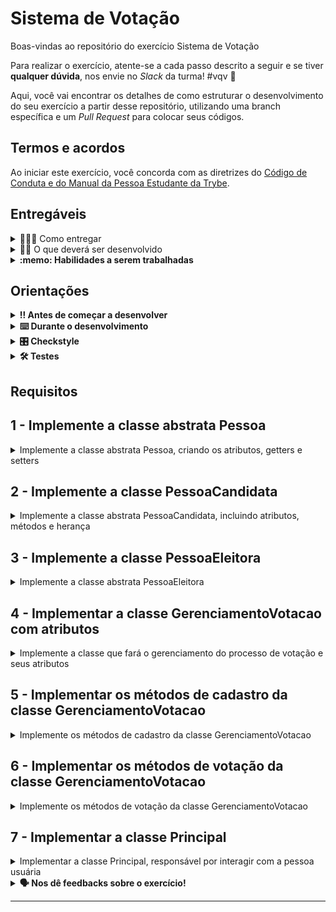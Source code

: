 # Sistema de Votação

Boas-vindas ao repositório do exercício Sistema de Votação

Para realizar o exercício, atente-se a cada passo descrito a seguir e se tiver **qualquer dúvida**, nos envie no _Slack_ da turma! #vqv 🚀

Aqui, você vai encontrar os detalhes de como estruturar o desenvolvimento do seu exercício a partir desse repositório, utilizando uma branch específica e um _Pull Request_ para colocar seus códigos.

## Termos e acordos
Ao iniciar este exercício, você concorda com as diretrizes do [Código de Conduta e do Manual da Pessoa Estudante da Trybe](https://app.betrybe.com/learn/student-manual/codigo-de-conduta-da-pessoa-estudante).

## Entregáveis

<details>
  <summary>🤷🏽‍♀️ Como entregar</summary><br />

Para entregar o seu exercício, você deverá criar um _Pull Request_ neste repositório.

Lembre-se que você pode consultar nosso conteúdo sobre [Git & GitHub](https://app.betrybe.com/learn/course/5e938f69-6e32-43b3-9685-c936530fd326/module/fc998c60-386e-46bc-83ca-4269beb17e17/section/fe827a71-3222-4b4d-a66f-ed98e09961af/day/1a530297-e176-4c79-8ed9-291ae2950540/lesson/2b2edce7-9c49-4907-92a2-aa571f823b79) e nosso [Blog - Git & GitHub](https://blog.betrybe.com/tecnologia/git-e-github/) sempre que precisar!
</details>

<details>
  <summary>👨‍💻 O que deverá ser desenvolvido</summary><br />

Eba! Com suas habilidades excepcionais em Java, surgiu para você um desafio empolgante: desenvolver um sistema de votação eletrônico! É isso mesmo, você será o grande arquiteto digital da democracia!

Imagine só: esse sistema maravilhoso irá possibilitar o cadastro de todos os nossos candidatos e eleitores, além de coordenar o processo de votação. E tem mais, você será capaz de verificar os resultados a qualquer momento, sejam eles parciais ou o grande resultado final. Incrível, não é?

Mas para essa aventura ficar ainda mais emocionante, nós temos três etapas principais que precisamos seguir, formando uma sequência ordenada de desafios a serem superados:

1. Cadastrar pessoas candidatas
2. Cadastrar pessoas eleitoras
3. Iniciar processo votação

O objetivo deste exercício é praticar a lógica de programação em um contexto de programação orientada a objetos e entender como esses conceitos permitem que escrevamos código mais claro, mais flexível e mais fácil de manter.

</details>

<details>
  <summary><strong>:memo: Habilidades a serem trabalhadas</strong></summary>

Neste exercício, verificamos se você é capaz de:

1. Compreender os conceitos fundamentais da Programação Orientada a Objetos (POO) e como a linguagem Java aplica esses conceitos.
2. Entender a importância de conceitos como classes, objetos, métodos, encapsulamento, herança, polimorfismo, interfaces e classes abstratas na POO.
3. Aplicar os conceitos de POO na prática, através da codificação em Java.
4. Analisar códigos Java escritos por outros, identificando o uso de conceitos de POO e entendendo como eles contribuem para a organização e clareza do código.
5. Criar novos programas Java utilizando os conceitos de POO, organizando o código de maneira lógica e eficiente.
6. Avaliar a eficácia de diferentes abordagens de programação em Java, considerando fatores como legibilidade, eficiência e facilidade de manutenção.

Desta forma, o exercício visa desenvolver as habilidades de programação orientada a objetos dos participantes, desde o nível de conhecimento até a capacidade de avaliar e criar seus próprios códigos em Java.

</details>

## Orientações

<details>

   <summary><strong>‼ Antes de começar a desenvolver </strong></summary>


1. Clone o repositório

- Use o comando: `git clone <url do repositório>`
- Entre na pasta do repositório que você acabou de clonar:
    - `cd <nome do repositório>`

2. Instale as dependências

    - `mvn install`  

3. Crie uma branch a partir da branch `main`

- Verifique que você está na branch `main`
    - Exemplo: `git branch`
- Se você não estiver, mude para a branch `main`
    - Exemplo: `git checkout main`
- Agora, crie uma branch à qual você vai submeter os `commits` do seu exercício:
    - Você deve criar uma branch no seguinte formato: `nome-sobrenome-nome-do-exercício`;
    - Exemplo: `git checkout -b maria-soares-lessons-learned`

4. Crie na raiz do exercício os arquivos que você precisará desenvolver:

- Verifique que você está na raiz do exercício:
    - Exemplo: `pwd` -> o retorno vai ser algo tipo _/Users/maria/code/**sd-0x-project-lessons-learned**_
- Crie os arquivos index.html e style.css:
    - Exemplo: `touch index.html style.css`

5. Adicione as mudanças ao _stage_ do Git e faça um `commit`

- Verifique que as mudanças ainda não estão no _stage_:
    - Exemplo: `git status` (devem aparecer listados os novos arquivos em vermelho)
- Adicione o novo arquivo ao _stage_ do Git:
    - Exemplo:
        - `git add .` (adicionando todas as mudanças - _que estavam em vermelho_ - ao stage do Git)
        - `git status` (devem aparecer listados os arquivos em verde)
- Faça o `commit` inicial:
    - Exemplo:
        - `git commit -m 'iniciando o exercício. VAMOS COM TUDO :rocket:'` (fazendo o primeiro commit)
        - `git status` (deve aparecer uma mensagem tipo _nothing to commit_ )

6. Adicione a sua branch com o novo `commit` ao repositório remoto

- Usando o exemplo anterior: `git push -u origin maria-soares-lessons-learned`

7. Crie um novo `Pull Request` _(PR)_

- Vá até a página de _Pull Requests_ do [repositório no GitHub](https://github.com/tryber/sd-0x-project-lessons-learned/pulls)
    - Clique no botão verde _"New pull request"_
    - Clique na caixa de seleção _"Compare"_ e escolha a sua branch **com atenção**
- Coloque um título para o seu _Pull Request_
    - Exemplo: _"Cria tela de busca"_
- Clique no botão verde _"Create pull request"_

- Adicione uma descrição para o _Pull Request_, um título nítido que o identifique, e clique no botão verde _"Create pull request"_

 <img width="1335" alt="Exemplo de pull request" src="https://user-images.githubusercontent.com/42356399/166255109-b95e6eb4-2503-45e5-8fb3-cf7caa0436e5.png">

- Volte até a [página de _Pull Requests_ do repositório](https://github.com/tryber/sd-0x-project-lessons-learned/pulls) e confira que o seu _Pull Request_ está criado

</details>

<details>

<summary><strong>⌨️ Durante o desenvolvimento</strong></summary>

Faça `commits` das alterações que você fizer no código regularmente, pois assim você garante visibilidade para o time da Trybe e treina essa prática para o mercado de trabalho :) ;

- Lembre-se de sempre após um (ou alguns) `commits` atualizar o repositório remoto;
- Os comandos que você utilizará com mais frequência são:
    - `git status` _(para verificar o que está em vermelho - fora do stage - e o que está em verde - no stage)_;
    - `git add` _(para adicionar arquivos ao stage do Git)_;
    - `git commit` _(para criar um commit com os arquivos que estão no stage do Git)_;
    - `git push -u origin nome-da-branch` _(para enviar o commit para o repositório remoto na primeira vez que fizer o `push` de uma nova branch)_;
    - `git push` _(para enviar o commit para o repositório remoto após o passo anterior)_.

</details>

<details>
<summary><strong>🎛 Checkstyle</strong></summary>

Para garantir a qualidade do código, vamos utilizar neste exercício o `Checkstyle`. Assim o código estará alinhado com as boas práticas de desenvolvimento, sendo mais legível e de fácil manutenção! Para poder rodar o `Checkstyle` certifique-se de ter executado o comando `mvn install` dentro do repositório.

Para rodá-los localmente no repositório, execute os comandos abaixo:

```bash
mvn checkstyle:check
```

Se a análise do `Checkstyle` encontrar problemas no seu código, tais problemas serão mostrados no seu terminal. Se não houver problema no seu código, nada será impresso no seu terminal.

Você pode também instalar o plugin do `Checkstyle` na sua `IDE`. Para isso, volte na primeira seção do conteúdo.

⚠️ **PULL REQUESTS COM ISSUES NO `Checkstyle` NÃO SERÃO AVALIADAS. ATENTE-SE PARA RESOLVÊ-LAS ANTES DE FINALIZAR O DESENVOLVIMENTO!** ⚠️

</details>

<details>
<summary><strong>🛠 Testes</strong></summary>


Para executar todos os testes basta rodar o comando:
```bash
mvn test
```

Para executar apenas uma classe de testes:
```bash
mvn test -Dtest="TestClassName"
```

</details>

## Requisitos

## 1 - Implemente a classe abstrata Pessoa

<details>
    <summary>Implemente a classe abstrata Pessoa, criando os atributos, getters e setters</summary>


No projeto já existe um arquivo com a classe `com.betrybe.sistemadevotacao.Pessoa`. Nessa classe, você deve garantir que: 
 1. Ela é uma classe abstrata, de forma que ela será utilizada como base para implementação de outras classes, mas não será instanciada por si.
 2. Ela possui o atributo protegido `nome` do tipo String.
 3. Ela possui os _getters_ e _setters_ correspondentes ao atributo.
  - Note que estes métodos não são abstratos, mesmo que a classe seja.

</details>

## 2 - Implemente a classe PessoaCandidata

<details>
    <summary>Implemente a classe abstrata PessoaCandidata, incluindo atributos, métodos e herança </summary>

A classe `PessoaCandidata` herda da classe `Pessoa`, ficando responsável por representar a pessoa candidata. Essa classe é formada por:
1. Atributos:
    - `nome`: herdado da classe `Pessoa`;
    - `numero`: atributo do tipo **primitivo** inteiro que armazena o número identificador para voto;
    - `votos`: atributo do tipo **primitivo** inteiro que armazena o número de votos recebidos pela pessoa candidata.
2. Métodos:
    - getters e setters referentes aos atributos.
    - `receberVoto`: método responsável por adicionar 1 ao atributo `votos` para representar a quantidade de votos recebidos pela pessoa candidata. O método não retorna nada.
3. Construtor: seu construtor recebe dois parâmetros, o `nome` e o `numero`, e os armazena nos respectivos atributos. O método construtor também inicializa o atributo `votos` com o valor zero.

Note que todos os métodos da classe em questão são públicos.

</details>

## 3 - Implemente a classe PessoaEleitora

<details>
    <summary>Implemente a classe abstrata PessoaEleitora</summary>

A classe `PessoaEleitora` herda da classe `Pessoa`, ficando responsável por representar a pessoa eleitora. Garanta que:
1. Além do(s) atributo(s) herdado(s), ela deve possuir um atributo privado adicional `cpf` do tipo String, que armazena o CPF da pessoa eleitora. 
2. A classe deve possuir os _getters_ e _setters_ correspondentes aos atributos.

Note que todos os métodos dessa classe são públicos.

</details>

## 4 - Implementar a classe GerenciamentoVotacao com atributos

<details>
    <summary>Implemente a classe que fará o gerenciamento do processo de votação e seus atributos</summary>

Neste requisito, você deve iniciar a implementação da classe `GerenciamentoVotacao` é responsável por gerenciar a votação e o cadastro de pessoas candidatas e pessoas eleitoras. A classe deve implementar a interface `GerenciamentoVotacaoInterface`, já disponibilizada com o projeto.

Por enquanto você não precisa completar os métodos da interface, apenas deverá criar três atributos privados:
- `pessoasCandidatas`: responsável por manter uma lista das pessoas candidatas cadastradas, ou seja, de objetos instanciados da classe `PessoaCandidata`;
- `pessoasEleitoras`: responsável por manter uma lista das pessoas eleitoras cadastradas, ou seja, de objetos instanciados da classe `PessoaEleitora`;
- `cpfsComputados`: responsável por manter uma lista com os CPFs das pessoas eleitoras que já votaram, ou seja, de Strings.

Para criar os três atributos acima, você deve utilizar a classe `ArrayList`. Nós aprenderemos mais sobre essa classe posteriormente, mas utilizaremos essa classe aqui porque ela pode receber novos objetos de uma forma mais simples e eficiente do que com os _arrays_ nativos do Java. Um exemplo de uso:

```java
ArrayList<String> fruits = new ArrayList<String>();
fruits.add("maça");
fruits.add("uva");
System.out.println(cars.get(1)); // Imprime "uva"
```

Para mais informações, você pode consultar o site da [W3Schools](https://www.w3schools.com/java/java_arraylist.asp), ou a [documentação](https://docs.oracle.com/en/java/javase/17/docs/api/java.base/java/util/ArrayList.html) oficial.

</details>

## 5 - Implementar os métodos de cadastro da classe GerenciamentoVotacao

<details>
    <summary>Implemente os métodos de cadastro da classe GerenciamentoVotacao</summary>

Neste requisito, você deve implementar os métodos da classe `GerenciamentoVotacao` referentes a cadastro, conforme abaixo:

- **Método** `cadastrarPessoaCandidata`: esse método público deve receber dois parâmetros: o `nome` (String) e o `numero` (inteiro) da pessoa candidata. Neste método você deve:
   - Verificar se o número da pessoa candidata já está cadastrado na lista `pessoasCandidatas` e, caso esteja, imprimir a mensagem `Número da pessoa candidata já utilizado!` no console;
   - Caso contrário, instanciar um objeto da classe `PessoaCandidata` utilizando os valores recebidos;
   - Por fim, adicionar o novo objeto na lista `pessoasCandidatas` (Dica: utilize o método `.add` da classe `ArrayList`).
- **Método** `cadastrarPessoaEleitora`: esse método público deve receber dois parâmetros: o `nome` (String) e o `cpf` (String) da pessoa candidata. Neste método você deve:
    - Verificar se o CPF da pessoa já está cadastrado na lista `pessoasEleitoras` e, caso esteja, imprimir a mensagem `Pessoa eleitora já cadastrada!` no console;
    - Caso contrário, instanciar um objeto da classe `PessoaEleitora` utilizando os valores recebidos
    - Por fim, adicionar o novo objeto na lista;
    `pessoasCandidatas` .

</details>

## 6 - Implementar os métodos de votação da classe GerenciamentoVotacao

<details>
    <summary>Implemente os métodos de votação da classe GerenciamentoVotacao</summary>

Neste requisito, você deve implementar os métodos da classe `GerenciamentoVotacao` referentes à votação, conforme abaixo:

- **Método** `votar`: esse método público deve receber dois parâmetros: o `cpfPessoaEleitora` e o `numeroPessoaCandidata`. Nesse método você deve:
   - Verificar se o CPF da pessoa eleitora já está inserido na lista `cpfsComputados` e, caso esteja, deve imprimir a mensagem `Pessoa eleitora já votou!` no console;
   - Caso contrário, deve percorrer o array `pessoasCandidatas` para encontrar o objeto da pessoa candidata que tenha o número passado pelo parâmetro `numeroPessoaCandidata`. Quando encontrar o objeto que representa a pessoa candidata, deverá chamar o método `receberVoto` desse objeto.
   - Por fim, deve inserir o CPF da pessoa eleitora na lista `cpfsComputados`, de forma que essa pessoa eleitora não possa votar novamente 
- **Método** `mostrarResultado`: esse método público é responsável por imprimir no console o resultado da eleição, seja o resultado parcial ou o final. Ele não recebe nenhum parâmetro. No método, você deve:
   - Verificar se já existe algum voto computado e, caso não, mostrar a mensagem `É preciso ter pelo menos um voto para mostrar o resultado.`. Você pode utilizar a lista de CPFs para verificar o total de votos.
   - Caso já tenha votos computados, imprimir no console o nome de cada pessoas candidata com a quantidade de votos que ela recebeu e o percentual de votos recebidos. Além disso, mostrar o total de votos computados. Exemplo de saída:
```text
Nome: Maria - 2 votos ( 67% )
Nome: José - 1 votos ( 33% )
Total de votos: 3
```

Nota: no cálculo da porcentagem, arredonde o valor para inteiro utilizando o método estático `round` da classe `Math` do Java.

</details>

## 7 - Implementar a classe Principal

<details>
    <summary>Implementar a classe Principal, responsável por interagir com a pessoa usuária</summary>

Neste requisito você irá implementar a classe `Principal`, que fará a execução de todo o processo de cadastro e votação.

Será preciso criar um menu com três etapas:
- Cadastro de pessoas candidata;
- Cadastro de pessoas eleitoras;
- Votação.

Para implementar o sistema, a classe `Principal` deve conter o método `main`, que utilizará a classe `GerenciamentoVotacao` para realizar as diferentes etapas.

Você poderá utilizar laços de repetição para processar cada etapa.

### Cadastro de pessoas candidatas

O menu de cadastro de pessoas candidatas deverá ter o seguinte formado:

```text
Cadastrar pessoa candidata?
1 - Sim
2 - Não
Entre com o número correspondente à opção desejada:
```

Se a pessoa usuária entrar com o valor 1 (que indica que ela quer cadastrar uma pessoa candidata), a mensagem `Entre com o nome da pessoa candidata:` deverá ser impressa no console.

Em seguida, após inserir o nome da pessoa candidata e pressionar enter, aparecerá a mensagem `Entre com o número da pessoa candidata:` no console. Depois que a pessoa usuária inserir o número da pessoa candidata, o sistema deverá retornar ao estado inicial do menu. 

Supondo que o nome da primeira pessoa candidata seja "Maria" e o seu número para votar seja "1", então um exemplo do conteúdo do console depois de cadastrar a primeira pessoa candidata será:

```text
Cadastrar pessoa candidata?
1 - Sim
2 - Não
Entre com o número correspondente à opção desejada:
1
Entre com o nome da pessoa candidata:
Maria
Entre com o número da pessoa candidata:
1
Cadastrar pessoa candidata?
1 - Sim
2 - Não
Entre com o número correspondente à opção desejada:
```

Esse ciclo se repete até não haver mais pessoas candidatas para serem cadastradas. Quando isso acontecer, a pessoa usuária entrará com a opção 2 do menu, o que vai parar o primeiro laço. O segundo laço, que representa a etapa de cadastro de pessoas eleitoras, deve ser iniciado logo na sequência.

⚠️🔴**IMPORTANTE: para facilitar o uso da classe `Scanner` do Java, cadastra-se apenas o primeiro nome da pessoa candidata — ou seja, Maria, e não Maria Silva ou Maria Clara.** 🔴⚠️

### Cadastro de pessoas candidatas

Após finalizar o cadastro de pessoas candidatas, passamos para o cadastro de pessoas eleitoras. O menu deverá ter o seguinte formato:

```text
Cadastrar pessoa eleitora?
1 - Sim
2 - Não
Entre com o número correspondente à opção desejada:
```

Se a pessoa usuária entrar com o valor 1 (que indica que ela quer cadastrar uma pessoa eleitora), então a mensagem `Entre com o nome da pessoa eleitora:` será impressa no console. Em seguida, depois de inserir o nome da pessoa eleitora e pressionar enter, aparecerá no console a mensagem `Entre com o CPF da pessoa eleitora:`.

Depois que a pessoa usuária inserir o CPF da pessoa eleitora, o sistema deve retornar ao estado inicial do menu. Supondo que o nome da primeira pessoa eleitora seja "João", portador do CPF "123.456.789-00", um exemplo do conteúdo do console após cadastrá-la será:

```text
Cadastrar pessoa eleitora?
1 - Sim
2 - Não
Entre com o número correspondente à opção desejada:
1
Entre com o nome da pessoa eleitora:
João
Entre com o cpf da pessoa eleitora:
123.456.789-00
Cadastrar pessoa eleitora?
1 - Sim
2 - Não
Entre com o número correspondente à opção desejada:
 ```

Esse ciclo se repete até o esgotamento das pessoas eleitoras a serem cadastradas. Ao final desse cadastro, a pessoa usuária entrará com a opção 2 do menu, o que vai parar o segundo laço e iniciar o terceiro, marcando o início da votação.

### Votação

Após finalizar o cadastro de pessoas eleitoras, entramos na etapa de votação. O menu deve ter o seguinte formato:

```text
 Entre com o número correspondente à opção desejada:
 1 - Votar
 2 - Resultado Parcial
 3 - Finalizar Votação
```

Se a pessoa usuária entrar com o valor 1 (que indica que ela quer computar um voto), a mensagem `Entre com o cpf da pessoa eleitora:` deverá ser impressa no console. Em seguida, após inserir o CPF da pessoa eleitora e pressionar enter, deverá aparecer a mensagem `Entre com o número da pessoa candidata:` no console. Feito isso, o voto deve ser computado, e o sistema retorna ao estado inicial do menu. Supondo que o CPF da primeira pessoa eleitora seja "123.456.789-00", e o número da pessoa candidata seja 1, então um exemplo do conteúdo do console após realizar um voto será:

```text
 Entre com o número correspondente à opção desejada:
 1 - Votar
 2 - Resultado Parcial
 3 - Finalizar Votação
 1
 Entre com o cpf da pessoa eleitora:
123.456.789-00
 Entre com o número da pessoa candidata:
 1
 Entre com o número correspondente à opção desejada:
 1 - Votar
 2 - Resultado Parcial
 3 - Finalizar Votação
```

Se a pessoa escolher a opção 2 ("Resultado parcial"), o resultado parcial deverá ser mostrado, mas a votação continua. Já se a pessoa escolher a opção 3, deverá ser mostrado o resultado final, e a execução termina.

</details>

<details>

<summary><strong> 🗣 Nos dê feedbacks sobre o exercício!</strong></summary>

Ao finalizar e submeter o exercício, não se esqueça de avaliar sua experiência preenchendo o [formulário](https://be-trybe.typeform.com/to/ZTeR4IbH#cohort_hidden=CH26-JAVA&template=betrybe/java-0x-projeto-sistema-de-votacao).
**Leva menos de 3 minutos!**

</details>

---

<!-- mdi versão 1.0 exercício como projeto ⚠️ não exclua esse comentário -->

